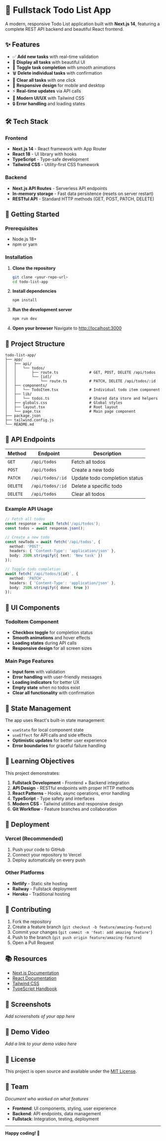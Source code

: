 # 🚀 Fullstack Todo List App

A modern, responsive Todo List application built with **Next.js 14**, featuring a complete REST API backend and beautiful React frontend.

## ✨ Features

- ✅ **Add new tasks** with real-time validation
- 📝 **Display all tasks** with beautiful UI
- 🔄 **Toggle task completion** with smooth animations
- 🗑️ **Delete individual tasks** with confirmation
- 🧹 **Clear all tasks** with one click
- 📱 **Responsive design** for mobile and desktop
- ⚡ **Real-time updates** via API calls
- 🎨 **Modern UI/UX** with Tailwind CSS
- 🔒 **Error handling** and loading states

## 🛠️ Tech Stack

### Frontend
- **Next.js 14** - React framework with App Router
- **React 18** - UI library with hooks
- **TypeScript** - Type-safe development
- **Tailwind CSS** - Utility-first CSS framework

### Backend
- **Next.js API Routes** - Serverless API endpoints
- **In-memory storage** - Fast data persistence (resets on server restart)
- **RESTful API** - Standard HTTP methods (GET, POST, PATCH, DELETE)

## 🚀 Getting Started

### Prerequisites
- Node.js 18+ 
- npm or yarn

### Installation

1. **Clone the repository**
   ```bash
   git clone <your-repo-url>
   cd todo-list-app
   ```

2. **Install dependencies**
   ```bash
   npm install
   ```

3. **Run the development server**
   ```bash
   npm run dev
   ```

4. **Open your browser**
   Navigate to [http://localhost:3000](http://localhost:3000)

## 📁 Project Structure

```
todo-list-app/
├── app/
│   ├── api/
│   │   └── todos/
│   │       ├── route.ts              # GET, POST, DELETE /api/todos
│   │       └── [id]/
│   │           └── route.ts          # PATCH, DELETE /api/todos/:id
│   ├── components/
│   │   └── TodoItem.tsx              # Individual todo item component
│   ├── lib/
│   │   └── todos.ts                  # Shared data store and helpers
│   ├── globals.css                   # Global styles
│   ├── layout.tsx                    # Root layout
│   └── page.tsx                      # Main page component
├── package.json
├── tailwind.config.js
└── README.md
```

## 🔌 API Endpoints

| Method | Endpoint | Description |
|--------|----------|-------------|
| `GET` | `/api/todos` | Fetch all todos |
| `POST` | `/api/todos` | Create a new todo |
| `PATCH` | `/api/todos/:id` | Update todo completion status |
| `DELETE` | `/api/todos/:id` | Delete a specific todo |
| `DELETE` | `/api/todos` | Clear all todos |

### Example API Usage

```typescript
// Fetch all todos
const response = await fetch('/api/todos');
const todos = await response.json();

// Create a new todo
const newTodo = await fetch('/api/todos', {
  method: 'POST',
  headers: { 'Content-Type': 'application/json' },
  body: JSON.stringify({ text: 'New task' })
});

// Toggle todo completion
await fetch(`/api/todos/${id}`, {
  method: 'PATCH',
  headers: { 'Content-Type': 'application/json' },
  body: JSON.stringify({ done: true })
});
```

## 🎨 UI Components

### TodoItem Component
- **Checkbox toggle** for completion status
- **Smooth animations** and hover effects
- **Loading states** during API calls
- **Responsive design** for all screen sizes

### Main Page Features
- **Input form** with validation
- **Error handling** with user-friendly messages
- **Loading indicators** for better UX
- **Empty state** when no todos exist
- **Clear all functionality** with confirmation

## 🔄 State Management

The app uses React's built-in state management:
- `useState` for local component state
- `useEffect` for API calls and side effects
- **Optimistic updates** for better user experience
- **Error boundaries** for graceful failure handling

## 🎯 Learning Objectives

This project demonstrates:

1. **Fullstack Development** - Frontend + Backend integration
2. **API Design** - RESTful endpoints with proper HTTP methods
3. **React Patterns** - Hooks, async operations, error handling
4. **TypeScript** - Type safety and interfaces
5. **Modern CSS** - Tailwind utilities and responsive design
6. **Git Workflow** - Feature branches and collaboration

## 🚀 Deployment

### Vercel (Recommended)
1. Push your code to GitHub
2. Connect your repository to Vercel
3. Deploy automatically on every push

### Other Platforms
- **Netlify** - Static site hosting
- **Railway** - Fullstack deployment
- **Heroku** - Traditional hosting

## 🤝 Contributing

1. Fork the repository
2. Create a feature branch (`git checkout -b feature/amazing-feature`)
3. Commit your changes (`git commit -m 'feat: add amazing feature'`)
4. Push to the branch (`git push origin feature/amazing-feature`)
5. Open a Pull Request

## 📚 Resources

- [Next.js Documentation](https://nextjs.org/docs)
- [React Documentation](https://react.dev/)
- [Tailwind CSS](https://tailwindcss.com/docs)
- [TypeScript Handbook](https://www.typescriptlang.org/docs/)

## 📸 Screenshots

*Add screenshots of your app here*

## 🎥 Demo Video

*Add a link to your demo video here*

## 📝 License

This project is open source and available under the [MIT License](LICENSE).

## 👥 Team

*Document who worked on what features*

- **Frontend**: UI components, styling, user experience
- **Backend**: API endpoints, data management
- **Fullstack**: Integration, testing, deployment

---

**Happy coding! 🎉**